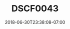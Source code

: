 ---
title: DSCF0043
date: 2018-06-30T23:38:08-07:00
draft: false
location: Montana
img_url: https://d17enza3bfujl8.cloudfront.net/DSCF0043.jpg
original_fn: ""
tags:
- Montana
- on the road

---